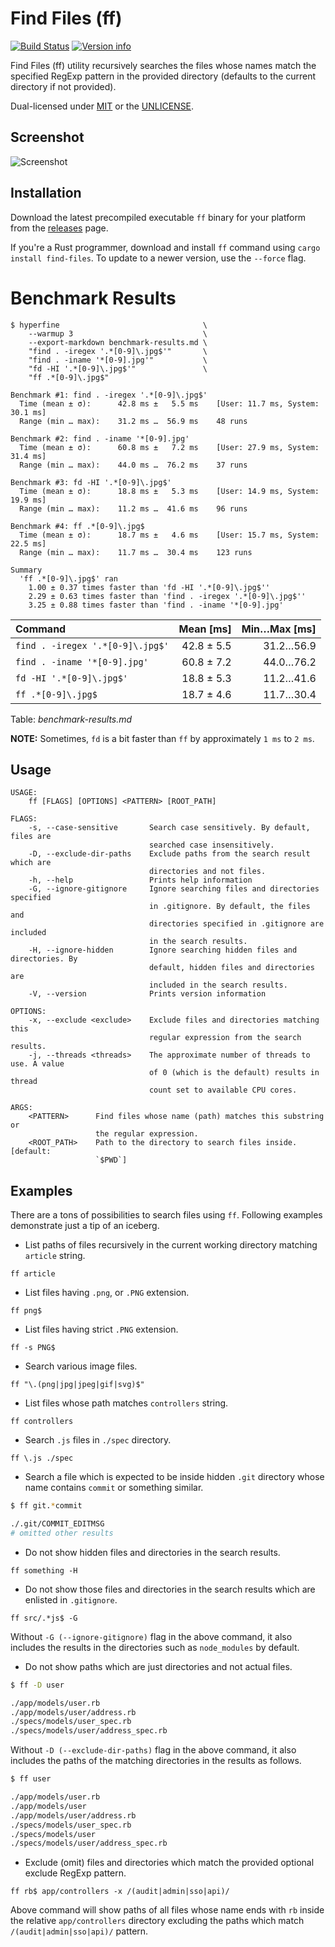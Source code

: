 # Find Files (ff)

[![Build Status](https://travis-ci.org/vishaltelangre/ff.svg?branch=master)](https://travis-ci.org/vishaltelangre/ff)
[![Version info](https://img.shields.io/crates/v/find-files.svg)](https://crates.io/crates/find-files)

Find Files (ff) utility recursively searches the files whose names match the
specified RegExp pattern in the provided directory (defaults to the current
directory if not provided).

Dual-licensed under [MIT](LICENSE-MIT) or the [UNLICENSE](UNLICENSE).

## Screenshot

![Screenshot](screenshot.png)

## Installation

Download the latest precompiled executable `ff` binary for your platform from the [releases](https://github.com/vishaltelangre/ff/releases) page.

If you're a Rust programmer, download and install `ff` command using `cargo install find-files`. To update to a newer version, use the `--force` flag.

# Benchmark Results

```
$ hyperfine                                \
    --warmup 3                             \
    --export-markdown benchmark-results.md \
    "find . -iregex '.*[0-9]\.jpg$'"       \
    "find . -iname '*[0-9].jpg'"           \
    "fd -HI '.*[0-9]\.jpg$'"               \
    "ff .*[0-9]\.jpg$"

Benchmark #1: find . -iregex '.*[0-9]\.jpg$'
  Time (mean ± σ):      42.8 ms ±   5.5 ms    [User: 11.7 ms, System: 30.1 ms]
  Range (min … max):    31.2 ms …  56.9 ms    48 runs

Benchmark #2: find . -iname '*[0-9].jpg'
  Time (mean ± σ):      60.8 ms ±   7.2 ms    [User: 27.9 ms, System: 31.4 ms]
  Range (min … max):    44.0 ms …  76.2 ms    37 runs

Benchmark #3: fd -HI '.*[0-9]\.jpg$'
  Time (mean ± σ):      18.8 ms ±   5.3 ms    [User: 14.9 ms, System: 19.9 ms]
  Range (min … max):    11.2 ms …  41.6 ms    96 runs

Benchmark #4: ff .*[0-9]\.jpg$
  Time (mean ± σ):      18.7 ms ±   4.6 ms    [User: 15.7 ms, System: 22.5 ms]
  Range (min … max):    11.7 ms …  30.4 ms    123 runs

Summary
  'ff .*[0-9]\.jpg$' ran
    1.00 ± 0.37 times faster than 'fd -HI '.*[0-9]\.jpg$''
    2.29 ± 0.63 times faster than 'find . -iregex '.*[0-9]\.jpg$''
    3.25 ± 0.88 times faster than 'find . -iname '*[0-9].jpg'
```

| Command                          |  Mean [ms] | Min…Max [ms] |
| :------------------------------- | ---------: | -----------: |
| `find . -iregex '.*[0-9]\.jpg$'` | 42.8 ± 5.5 |    31.2…56.9 |
| `find . -iname '*[0-9].jpg'`     | 60.8 ± 7.2 |    44.0…76.2 |
| `fd -HI '.*[0-9]\.jpg$'`         | 18.8 ± 5.3 |    11.2…41.6 |
| `ff .*[0-9]\.jpg$`               | 18.7 ± 4.6 |    11.7…30.4 |

Table: *benchmark-results.md*

**NOTE:** Sometimes, `fd` is a bit faster than `ff` by approximately `1 ms` to `2 ms`.

## Usage

```
USAGE:
    ff [FLAGS] [OPTIONS] <PATTERN> [ROOT_PATH]

FLAGS:
    -s, --case-sensitive       Search case sensitively. By default, files are
                               searched case insensitively.
    -D, --exclude-dir-paths    Exclude paths from the search result which are
                               directories and not files.
    -h, --help                 Prints help information
    -G, --ignore-gitignore     Ignore searching files and directories specified
                               in .gitignore. By default, the files and
                               directories specified in .gitignore are included
                               in the search results.
    -H, --ignore-hidden        Ignore searching hidden files and directories. By
                               default, hidden files and directories are
                               included in the search results.
    -V, --version              Prints version information

OPTIONS:
    -x, --exclude <exclude>    Exclude files and directories matching this
                               regular expression from the search results.
    -j, --threads <threads>    The approximate number of threads to use. A value
                               of 0 (which is the default) results in thread
                               count set to available CPU cores.

ARGS:
    <PATTERN>      Find files whose name (path) matches this substring or
                   the regular expression.
    <ROOT_PATH>    Path to the directory to search files inside.[default:
                   `$PWD`]
```
## Examples

There are a tons of possibilities to search files using `ff`.
Following examples demonstrate just a tip of an iceberg.

- List paths of files recursively in the current working directory matching `article` string.

```
ff article
```

- List files having `.png`, or `.PNG` extension.

```
ff png$
```

- List files having strict `.PNG` extension.

```
ff -s PNG$
```

- Search various image files.

```
ff "\.(png|jpg|jpeg|gif|svg)$"
```

- List files whose path matches `controllers` string.

```
ff controllers
```

- Search `.js` files in `./spec` directory.

```
ff \.js ./spec
```

- Search a file which is expected to be inside hidden `.git` directory whose name contains `commit` or something similar.

```bash
$ ff git.*commit

./.git/COMMIT_EDITMSG
# omitted other results
```

- Do not show hidden files and directories in the search results.

```
ff something -H
```

- Do not show those files and directories in the search results which are enlisted in `.gitignore`.

```
ff src/.*js$ -G
```

Without `-G (--ignore-gitignore)` flag in the above command, it also includes the results in the directories such as `node_modules` by default.

- Do not show paths which are just directories and not actual files.

```bash
$ ff -D user

./app/models/user.rb
./app/models/user/address.rb
./specs/models/user_spec.rb
./specs/models/user/address_spec.rb
```

Without `-D (--exclude-dir-paths)` flag in the above command, it also includes the paths of the matching directories in the results as follows.

```bash
$ ff user

./app/models/user.rb
./app/models/user
./app/models/user/address.rb
./specs/models/user_spec.rb
./specs/models/user
./specs/models/user/address_spec.rb
```

- Exclude (omit) files and directories which match the provided optional exclude RegExp pattern.

```
ff rb$ app/controllers -x /(audit|admin|sso|api)/
```

Above command will show paths of all files whose name ends with `rb` inside the relative `app/controllers` directory excluding the paths which match `/(audit|admin|sso|api)/` pattern.
